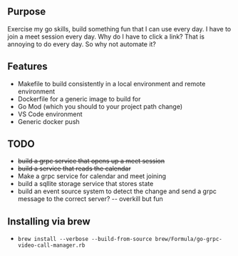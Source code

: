 ## Purpose

Exercise my go skills, build something fun that I can use every day. I have to
join a meet session every day. Why do I have to click a link? That is annoying
to do every day. So why not automate it?




## Features
* Makefile to build consistently in a local environment and remote environment
* Dockerfile for a generic image to build for 
* Go Mod (which you should to your project path change)
* VS Code environment
* Generic docker push

## TODO 
* ~~build a grpc service that opens up a meet session~~
* ~~build a  service that reads the calendar~~
* Make a grpc service for calendar and meet joining
* build a sqllite storage service that stores state
* build an event source system to detect the change and send a grpc message to
  the correct server? -- overkill but fun


## Installing via brew
* `brew install --verbose --build-from-source brew/Formula/go-grpc-video-call-manager.rb`
